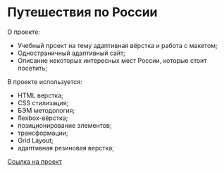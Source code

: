 # Путешествия по России
О проекте:
* Учебный проект на тему адаптивная вёрстка и работа с макетом;
* Одностраничный адаптивный сайт;
* Описание некоторых интересных мест России, которые стоит посетить;

В проекте используется:
* HTML верстка;
* CSS стилизация;
* БЭМ методология;
* flexbox-вёрстка;
* позиционирование элементов;
* трансформации;
* Grid Layout;
* адаптивная резиновая верстка;

[Ссылка на проект](https://julyanazar.github.io/russian-travel/)